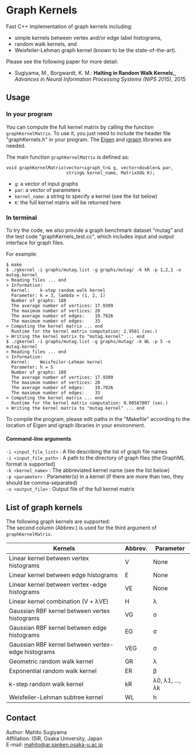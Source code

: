 # Graph Kernels
Fast C++ implementation of graph kernels including:
* simple kernels between vertex and/or edge label histograms,
* random walk kernels, and
* Weisfeiler-Lehman graph kernel (known to be the state-of-the-art).

Please see the following paper for more detail:
* Sugiyama, M., Borgwardt, K. M.: **Halting in Random Walk Kernels,**, *Advances in Neural Information Processing Systems (NIPS 2015)*, 2015

## Usage
### In your program
You can compute the full kernel matrix by calling the function `graphKernelMatrix`.
To use it, you just need to include the header file "graphKernels.h" in your program.
The [Eigen](http://eigen.tuxfamily.org) and [igraph](http://igraph.org/c/) libraries are needed.

The main function `graphKernelMatrix` is defined as:
```
void graphKernelMatrix(vector<igraph_t>& g, vector<double>& par,
                       string& kernel_name, MatrixXd& K);
```
* `g`: a vector of input graphs
* `par`: a vector of parameters
* `kernel_name`: a string to specify a kernel (see the list below)
* `K`: the full kernel matrix will be returned here

### In terminal
To try the code, we also provide a graph benchmark dataset "mutag" and the test code "graphKernels_test.cc", which includes input and output interface for graph files.

For example:
```
$ make
$ ./gkernel -i graphs/mutag.list -g graphs/mutag/ -k kR -p 1,2,1 -o mutag.kernel
> Reading files ... end
> Information:
  Kernel:    k-step random walk kernel
  Parameter: k = 3, lambda = (1, 2, 1)
  Number of graphs: 188
  The average number of vertices: 17.9309
  The maximum number of vertices: 28
  The average number of edges:    19.7926
  The maximum number of edges:    33
> Computing the kernel matrix ... end
  Runtime for the kernel matrix computation: 2.9501 (sec.)
> Writing the kernel matrix to "mutag.kernel" ... end
$ ./gkernel -i graphs/mutag.list -g graphs/mutag/ -k WL -p 5 -o mutag.kernel
> Reading files ... end
> Information:
  Kernel:    Weisfeiler-Lehman kernel
  Parameter: h = 5
  Number of graphs: 188
  The average number of vertices: 17.9309
  The maximum number of vertices: 28
  The average number of edges:    19.7926
  The maximum number of edges:    33
> Computing the kernel matrix ... end
  Runtime for the kernel matrix computation: 0.00567007 (sec.)
> Writing the kernel matrix to "mutag.kernel" ... end
```
To compile the program, please edit paths in the "Makefile" according to the location of Eigen and igraph libraries in your environment.

#### Command-line arguments

  `-i <input_file_list>` : A file describing the list of graph file names  
  `-i <input_file_path>` : A path to the directory of graph files (the GraphML format is supported)  
  `-k <kernel_name>` : The abbreviated kernel name (see the list below)  
  `-p <parameter>` : Parameter(s) in a kernel (if there are more than two, they should be comma-separated)  
  `-o <output_file>` : Output file of the full kernel matrix




## List of graph kernels
The following graph kernels are supported:  
The second column (Abbrev.) is used for the third argument of `graphKernelMatrix`.

Kernels                                            | Abbrev. | Parameter
-------------------------------------------------- | ------- | ---------
Linear kernel between vertex histograms            |       V | None
Linear kernel between edge histograms              |       E | None
Linear kernel between vertex-edge histograms       |      VE | None
Linear kernel combination (V + &#955;VE)           |       H | &#955;
Gaussian RBF kernel between vertex histograms      |      VG | &#963;
Gaussian RBF kernel between edge histograms        |      EG | &#963;
Gaussian RBF kernel between vertex-edge histograms |     VEG | &#963;
Geometric random walk kernel                       |      GR | &#955;
Exponential random walk kernel                     |      ER | &#946;
k-step random walk kernel                          |      kR | &#955;0, &#955;1, ..., &#955;k
Weisfeiler-Lehman subtree kernel                   |      WL | h

## Contact
Author: Mahito Sugiyama  
Affiliation: ISIR, Osaka University, Japan  
E-mail: mahito@ar.sanken.osaka-u.ac.jp
